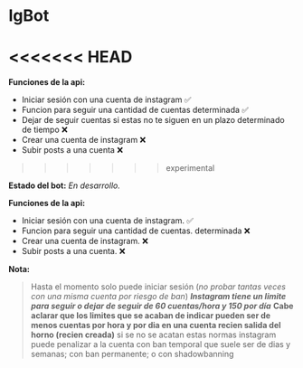 # IgBot
<<<<<<< HEAD
=======
**Funciones de la api:**
- Iniciar sesión con una cuenta de instagram :white_check_mark:
- Funcion para seguir una cantidad de cuentas determinada :white_check_mark:
- Dejar de seguir cuentas si estas no te siguen en un plazo determinado de tiempo :x:
- Crear una cuenta de instagram :x:
- Subir posts a una cuenta :x:
>>>>>>> experimental

**Estado del bot:** *_En desarrollo._*

**Funciones de la api:**
- Iniciar sesión con una cuenta de instagram. :white_check_mark:
- Funcion para seguir una cantidad de cuentas. determinada :x:
- Crear una cuenta de instagram. :x:
- Subir posts a una cuenta. :x:

**Nota:**
>Hasta el momento solo puede iniciar sesión (_no probar tantas veces con una misma cuenta por riesgo de ban_)
>_**Instagram tiene un limite para seguir o dejar de seguir de 60 cuentas/hora y 150 por día**_
>**Cabe aclarar que los limites que se acaban de indicar pueden ser de menos cuentas por hora y por dia en una cuenta recien salida del horno (recien creada)**
>si se no se acatan estas normas instagram puede penalizar a la cuenta con ban temporal que suele ser de dias y semanas; con ban permanente; o con shadowbanning